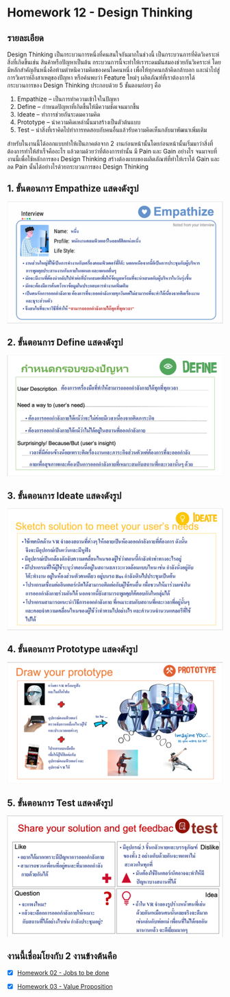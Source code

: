 # Homework 12 - Design Thinking

## รายละเอียด
Design Thinking เป็นกระบวนการหนึ่งที่คนสนใจกันมากในช่วงนี้ เป็นกระบวนการที่คิดวิเคราะห์สิ่งที่เกิดขึ้นเช่น สินค้าหรือปัญหาเป็นต้น กระบวนการนี้จะทำให้เราระดมมันสมองช่วยกันวิเคราะห์ โดยมีหลักสำคัญอันหนึ่งคือห้ามตำหนิความคิดของคนใดคนหนึ่ง เพื่อให้ทุกคนกล้าคิดกล้าบอก และนำไปสู่การวิเคราห์ถึงสาเหตุของปัญหา หรือค้นพบว่า Feature ใหม่ๆ ผลิตภัณฑ์ที่เราต้องการได้ <br>กระบวนการของ Design Thinking ประกอบด้วย 5 ขั้นตอนย่อยๆ คือ

1. Empathize – เป็นการทำความเข้าใจในปัญหา
2. Define – กำหนดปัญหาที่เกิดขึ้นให้มีความชัดเจนมากขึ้น
3. Ideate – ทำการช่วยกันระดมความคิด
4. Prototype – นำความคิดเหล่านั้นมาสร้างเป็นตัวต้นแบบ
5. Test – นำสิ่งที่เราคิดไปทำการทดสอบกับคนอื่นแล้วรับความคิดเห็นกลับมาพัฒนาเพิ่มเติม

สำหรับในงานนี้ได้ออกแบบทำให้เป็นภาคต่อจาก 2 งานก่อนหน้านั้นโดยก่อนหน้านั้นเริ่มมาว่าสิ่งที่ต้องการทำให้สำเร็จคืออะไร แล้วตามด้วยว่าที่ต้องการทำนั้น มี Pain และ ​Gain อย่างไร จนมาจบที่งานนี้เพื่อใช้หลักการของ Design Thinking สร้างต้องแบบของผลิตภัณฑ์ที่ทำให้เราได้ Gain และลด Pain นั้นได้อย่างไรด้วยกระบวนการของ Design Thinking

## 1. ขั้นตอนการ Empathize แสดงดังรูป
![job_to_be_done](./1_empathize.png)

## 2. ขั้นตอนการ Define แสดงดังรูป
![job_to_be_done](./2_define.png)

## 3. ขั้นตอนการ Ideate แสดงดังรูป
![job_to_be_done](./3_ideate.png)

## 4. ขั้นตอนการ Prototype แสดงดังรูป
![job_to_be_done](./4_prototype.png)

## 5. ขั้นตอนการ Test แสดงดังรูป
![job_to_be_done](./5_test.png)

## งานนี้เชื่อมโยงกับ 2 งานข้างต้นคือ
- [x] [Homework 02 - Jobs to be done](../Homework%2002%20-%20Jobs%20to%20be%20done)

- [x] [Homework 03 - Value Proposition](../Homework%2003%20-%20Value%20Proposition)